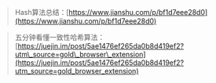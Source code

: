 > Hash算法总结：[https://www.jianshu.com/p/bf1d7eee28d0](https://www.jianshu.com/p/bf1d7eee28d0)

> 五分钟看懂一致性哈希算法：[https://juejin.im/post/5ae1476ef265da0b8d419ef2?utm\_source=gold\_browser\_extension](https://juejin.im/post/5ae1476ef265da0b8d419ef2?utm_source=gold_browser_extension)



